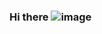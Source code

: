 ### Hi there ![image](https://user-images.githubusercontent.com/98265969/150681649-d365e821-3b39-49d7-a4a3-156e2ef0404d.png)

